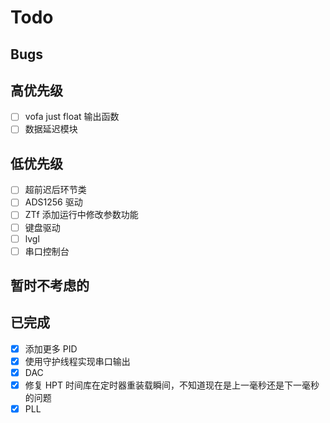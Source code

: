 # Todo

## Bugs

## 高优先级

- [ ] vofa just float 输出函数
- [ ] 数据延迟模块

## 低优先级

- [ ] 超前迟后环节类
- [ ] ADS1256 驱动
- [ ] ZTf 添加运行中修改参数功能
- [ ] 键盘驱动
- [ ] lvgl
- [ ] 串口控制台

## 暂时不考虑的

## 已完成

- [X] 添加更多 PID
- [X] 使用守护线程实现串口输出
- [X] DAC
- [X] 修复 HPT 时间库在定时器重装载瞬间，不知道现在是上一毫秒还是下一毫秒的问题
- [X] PLL
